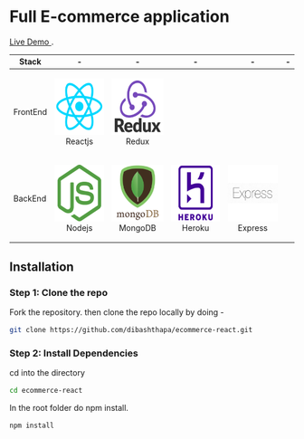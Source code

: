 # Full E-commerce application

[Live Demo ](https://ecommerce-react12.netlify.app/login).

| Stack    | -                                                                                                  | -                                                                                                 | -                                                                                                | -                                                                                                  | -   |
| -------- | -------------------------------------------------------------------------------------------------- | ------------------------------------------------------------------------------------------------- | ------------------------------------------------------------------------------------------------ | -------------------------------------------------------------------------------------------------- | --- |
| FrontEnd | <p align="center"><img src="./assets/reactjs_logo.png" width="100" height="100"> <br />Reactjs</p> | <p align="center"><img src="./assets/redux_logo.png" width="100" height="100"> <br />Redux</p>    |
| BackEnd  | <p align="center"><img src="./assets/nodejs_logo.png" width="100" height="100"> <br />Nodejs</p>   | <p align="center"><img src="./assets/mongo_logo2.png" width="100" height="100"> <br />MongoDB</p> | <p align="center"><img src="./assets/heroku_logo.png" width="100" height="100"> <br />Heroku</p> | <p align="center"><img src="./assets/express_logo.png" width="100" height="100"> <br />Express</p> |

## Installation

### Step 1: Clone the repo

Fork the repository. then clone the repo locally by doing -

```sh
git clone https://github.com/dibashthapa/ecommerce-react.git
```

### Step 2: Install Dependencies

cd into the directory

```sh
cd ecommerce-react
```

In the root folder do npm install.

```sh
npm install
```
